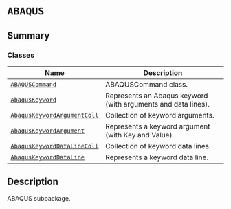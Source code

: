 # `ABAQUS`

<a id="summary"></a>

## Summary

### Classes

| Name | Description |
|-------------------------------------------------------------------------------------------------------------------------------------------------------------|---------------------------------------------------------------|
| [`ABAQUSCommand`](ABAQUSCommand.md#ansys.mechanical.stubs.v242.Ansys.ACT.Automation.Mechanical.FE.ABAQUS.ABAQUSCommand)                                     | ABAQUSCommand class.                                          |
| [`AbaqusKeyword`](AbaqusKeyword.md#ansys.mechanical.stubs.v242.Ansys.ACT.Automation.Mechanical.FE.ABAQUS.AbaqusKeyword)                                     | Represents an Abaqus keyword (with arguments and data lines). |
| [`AbaqusKeywordArgumentColl`](AbaqusKeywordArgumentColl.md#ansys.mechanical.stubs.v242.Ansys.ACT.Automation.Mechanical.FE.ABAQUS.AbaqusKeywordArgumentColl) | Collection of keyword arguments.                              |
| [`AbaqusKeywordArgument`](AbaqusKeywordArgument.md#ansys.mechanical.stubs.v242.Ansys.ACT.Automation.Mechanical.FE.ABAQUS.AbaqusKeywordArgument)             | Represents a keyword argument (with Key and Value).           |
| [`AbaqusKeywordDataLineColl`](AbaqusKeywordDataLineColl.md#ansys.mechanical.stubs.v242.Ansys.ACT.Automation.Mechanical.FE.ABAQUS.AbaqusKeywordDataLineColl) | Collection of keyword data lines.                             |
| [`AbaqusKeywordDataLine`](AbaqusKeywordDataLine.md#ansys.mechanical.stubs.v242.Ansys.ACT.Automation.Mechanical.FE.ABAQUS.AbaqusKeywordDataLine)             | Represents a keyword data line.                               |

<a id="description"></a>

## Description

ABAQUS subpackage.

<!-- !! processed by numpydoc !! -->

